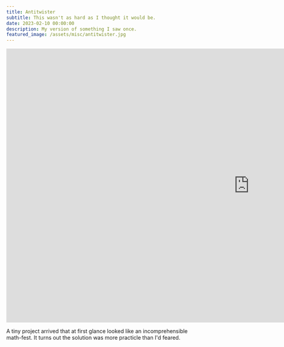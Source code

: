 ```yaml
---
title: Antitwister
subtitle: This wasn't as hard as I thought it would be.
date: 2023-02-10 00:00:00
description: My version of something I saw once.
featured_image: /assets/misc/antitwister.jpg
---
```


<iframe src="https://player.vimeo.com/video/1031200939?title=0&amp;byline=0&amp;portrait=0&amp;badge=0&amp;autopause=0&amp;player_id=0&amp;app_id=58479" width="1280" height="720" frameborder="0" allow="autoplay; fullscreen; picture-in-picture; clipboard-write" title="twittervid.com_FridayMarch26th_b5aa55"></iframe>

A tiny project arrived that at first glance looked like an incomprehensible math-fest. It turns out the solution was more practicle than I'd feared.